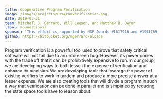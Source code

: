 ```yaml
---
title: Cooperative Program Verification
image: /images/projects/ProgramVerification.png
date: 2019-05-31
team: Mitchell J. Gerrard, Will Leeson, and Matthew B. Dwyer
label: Foundational
sponsor: 'This effort is supported by NSF Awards #1617916 and #1901769, the U.S. Army Research Office #W911NF-19-1-0054, as well as by the DARPA ARCOS program under contract #FA8750-20-C-0507'
github: https://bitbucket.org/mgerrard/alpaca
---
```


Program verification is a powerful tool used to prove that safety critical software will not fail due to an unforeseen bug. However, its power comes with the trade off that it can be prohibitively expensive to run. In our group, we are developing ways to both lessen the expense of verification and enhance its precision. We are developing tools that leverage the power of existing verifiers to work in tandem and produce a more precise answer at a lesser expense. We are also creating tools that will divide a program in such a way that verification can be done in parallel and is simplified by reducing the state space tools have to reason about.
